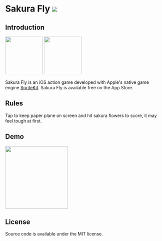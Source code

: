 Sakura Fly <img src="https://travis-ci.org/travis-ci/travis-web.svg?branch=master">
===============

## Introduction

<img src="https://cloud.githubusercontent.com/assets/6619146/13731456/53f81f98-e93f-11e5-9900-03065a18693b.png" width="120">
<a href="https://itunes.apple.com/app/sakura-fly/id1019023051">

<img src="https://cloud.githubusercontent.com/assets/6619146/13731452/49347728-e93f-11e5-862d-0e8dedf84357.png"  width="120">
</a>

Sakura Fly is an iOS action game developed with Apple's native game engine <a href="https://developer.apple.com/spritekit/">SpriteKit</a>.
Sakura Fly is available free on the App Store.

## Rules

Tap to keep paper plane on screen and hit sakura flowers to score, it may feel tough at first.

## Demo

<img src="https://cloud.githubusercontent.com/assets/6619146/13731560/965791fe-e942-11e5-9a11-f66f404fa18c.gif" width="200">

## License
Source code is available under the MIT license.

